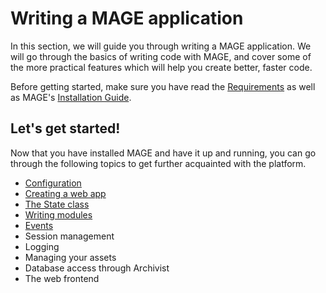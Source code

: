 # Writing a MAGE application

In this section, we will guide you through writing a MAGE application. We will go through the basics
of writing code with MAGE, and cover some of the more practical features which will help you create
better, faster code.

Before getting started, make sure you have read the [Requirements](../Requirements.md) as well as
MAGE's [Installation Guide](../Install.md).

## Let's get started!

Now that you have installed MAGE and have it up and running, you can go through the following topics
to get further acquainted with the platform.

* [Configuration](./Configuration.md)
* [Creating a web app](./WebApp.md)
* [The State class](./State.md)
* [Writing modules](./Modules.md)
* [Events](./Events.md)
* Session management
* Logging
* Managing your assets
* Database access through Archivist
* The web frontend
